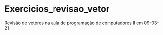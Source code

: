 # Exercicios_revisao_vetor
Revisão de vetores na aula de programação de computadores II em 09-03-21
